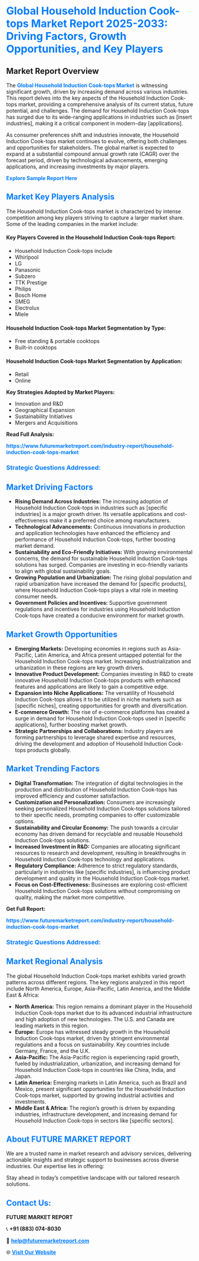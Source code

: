 <h1 style="color: #007BFF;">Global Household Induction Cook-tops Market Report 2025-2033: Driving Factors, Growth Opportunities, and Key Players</h1>

<section id="overview">
<h2>Market Report Overview</h2>
<p>The <a href="https://www.futuremarketreport.com/industry-report/household-induction-cook-tops-market" style="color: #007BFF; text-decoration: none;"><strong>Global Household Induction Cook-tops Market</strong></a> is witnessing significant growth, driven by increasing demand across various industries. This report delves into the key aspects of the Household Induction Cook-tops market, providing a comprehensive analysis of its current status, future potential, and challenges. The demand for Household Induction Cook-tops has surged due to its wide-ranging applications in industries such as [insert industries], making it a critical component in modern-day [applications].</p>
<p>As consumer preferences shift and industries innovate, the Household Induction Cook-tops market continues to evolve, offering both challenges and opportunities for stakeholders. The global market is expected to expand at a substantial compound annual growth rate (CAGR) over the forecast period, driven by technological advancements, emerging applications, and increasing investments by major players.</p>
</section>

<section id="overview">
<p><a href="https://www.futuremarketreport.com/request-sample/reportId=100078" style="color: #007BFF; text-decoration: none;"><strong>Explore Sample Report Here</strong></a></p>
</section>

<section id="key-players">
<h2 style="color: #007BFF;">Market Key Players Analysis</h2>
<p>The Household Induction Cook-tops market is characterized by intense competition among key players striving to capture a larger market share. Some of the leading companies in the market include:</p>
<h4>Key Players Covered in the Household Induction Cook-tops Report:</h4>
<ul><li>Household Induction Cook-tops include</li><li>Whirlpool</li><li>LG</li><li>Panasonic</li><li>Subzero</li><li>TTK Prestige</li><li>Philips</li><li>Bosch Home</li><li>SMEG</li><li>Electrolux</li><li>Miele</li></ul>
<h4>Household Induction Cook-tops Market Segmentation by Type:</h4>
<ul><li>Free standing &amp; portable cooktops</li><li>Built-in cooktops</li></ul>

<h4>Household Induction Cook-tops Market Segmentation by Application:</h4>
<ul><li>Retail</li><li>Online</li></ul>
<p><strong>Key Strategies Adopted by Market Players:</strong></p>
<ul>
<li>Innovation and R&D</li>
<li>Geographical Expansion</li>
<li>Sustainability Initiatives</li>
<li>Mergers and Acquisitions</li>
</ul>
</section>

<section>
<p><strong>Read Full Analysis: </strong></p><a href="https://www.futuremarketreport.com/industry-report/household-induction-cook-tops-market" style="color: #007BFF; text-decoration: none;"><strong>https://www.futuremarketreport.com/industry-report/household-induction-cook-tops-market</strong></a>
<h3 style="color: #007BFF;">Strategic Questions Addressed:</h3>
</section>

<section id="driving-factors">
<h2 style="color: #007BFF;">Market Driving Factors</h2>
<ul>
<li><strong>Rising Demand Across Industries:</strong> The increasing adoption of Household Induction Cook-tops in industries such as [specific industries] is a major growth driver. Its versatile applications and cost-effectiveness make it a preferred choice among manufacturers.</li>
<li><strong>Technological Advancements:</strong> Continuous innovations in production and application technologies have enhanced the efficiency and performance of Household Induction Cook-tops, further boosting market demand.</li>
<li><strong>Sustainability and Eco-Friendly Initiatives:</strong> With growing environmental concerns, the demand for sustainable Household Induction Cook-tops solutions has surged. Companies are investing in eco-friendly variants to align with global sustainability goals.</li>
<li><strong>Growing Population and Urbanization:</strong> The rising global population and rapid urbanization have increased the demand for [specific products], where Household Induction Cook-tops plays a vital role in meeting consumer needs.</li>
<li><strong>Government Policies and Incentives:</strong> Supportive government regulations and incentives for industries using Household Induction Cook-tops have created a conducive environment for market growth.</li>
</ul>
</section>

<section id="growth-opportunities">
<h2 style="color: #007BFF;">Market Growth Opportunities</h2>
<ul>
<li><strong>Emerging Markets:</strong> Developing economies in regions such as Asia-Pacific, Latin America, and Africa present untapped potential for the Household Induction Cook-tops market. Increasing industrialization and urbanization in these regions are key growth drivers.</li>
<li><strong>Innovative Product Development:</strong> Companies investing in R&D to create innovative Household Induction Cook-tops products with enhanced features and applications are likely to gain a competitive edge.</li>
<li><strong>Expansion into Niche Applications:</strong> The versatility of Household Induction Cook-tops allows it to be utilized in niche markets such as [specific niches], creating opportunities for growth and diversification.</li>
<li><strong>E-commerce Growth:</strong> The rise of e-commerce platforms has created a surge in demand for Household Induction Cook-tops used in [specific applications], further boosting market growth.</li>
<li><strong>Strategic Partnerships and Collaborations:</strong> Industry players are forming partnerships to leverage shared expertise and resources, driving the development and adoption of Household Induction Cook-tops products globally.</li>
</ul>
</section>

<section id="trending-factors">
<h2 style="color: #007BFF;">Market Trending Factors</h2>
<ul>
<li><strong>Digital Transformation:</strong> The integration of digital technologies in the production and distribution of Household Induction Cook-tops has improved efficiency and customer satisfaction.</li>
<li><strong>Customization and Personalization:</strong> Consumers are increasingly seeking personalized Household Induction Cook-tops solutions tailored to their specific needs, prompting companies to offer customizable options.</li>
<li><strong>Sustainability and Circular Economy:</strong> The push towards a circular economy has driven demand for recyclable and reusable Household Induction Cook-tops solutions.</li>
<li><strong>Increased Investment in R&D:</strong> Companies are allocating significant resources to research and development, resulting in breakthroughs in Household Induction Cook-tops technology and applications.</li>
<li><strong>Regulatory Compliance:</strong> Adherence to strict regulatory standards, particularly in industries like [specific industries], is influencing product development and quality in the Household Induction Cook-tops market.</li>
<li><strong>Focus on Cost-Effectiveness:</strong> Businesses are exploring cost-efficient Household Induction Cook-tops solutions without compromising on quality, making the market more competitive.</li>
</ul>
</section>

<section>
<p><strong>Get Full Report: </strong></p><a href="https://www.futuremarketreport.com/industry-report/household-induction-cook-tops-market" style="color: #007BFF; text-decoration: none;"><strong>https://www.futuremarketreport.com/industry-report/household-induction-cook-tops-market</strong></a>
<h3 style="color: #007BFF;">Strategic Questions Addressed:</h3>
</section>


<section id="regional-analysis">
<h2 style="color: #007BFF;">Market Regional Analysis</h2>
<p>The global Household Induction Cook-tops market exhibits varied growth patterns across different regions. The key regions analyzed in this report include North America, Europe, Asia-Pacific, Latin America, and the Middle East & Africa:</p>
<ul>
<li><strong>North America:</strong> This region remains a dominant player in the Household Induction Cook-tops market due to its advanced industrial infrastructure and high adoption of new technologies. The U.S. and Canada are leading markets in this region.</li>
<li><strong>Europe:</strong> Europe has witnessed steady growth in the Household Induction Cook-tops market, driven by stringent environmental regulations and a focus on sustainability. Key countries include Germany, France, and the U.K.</li>
<li><strong>Asia-Pacific:</strong> The Asia-Pacific region is experiencing rapid growth, fueled by industrialization, urbanization, and increasing demand for Household Induction Cook-tops in countries like China, India, and Japan.</li>
<li><strong>Latin America:</strong> Emerging markets in Latin America, such as Brazil and Mexico, present significant opportunities for the Household Induction Cook-tops market, supported by growing industrial activities and investments.</li>
<li><strong>Middle East & Africa:</strong> The region’s growth is driven by expanding industries, infrastructure development, and increasing demand for Household Induction Cook-tops in sectors like [specific sectors].</li>
</ul>
</section>

<footer>
<h2 style="color: #007BFF;">About FUTURE MARKET REPORT</h2>
<p>We are a trusted name in market research and advisory services, delivering actionable insights and strategic support to businesses across diverse industries. Our expertise lies in offering:</p>

<p>Stay ahead in today’s competitive landscape with our tailored research solutions.</p>

<h2 style="color: #007BFF;">Contact Us:</h2>
<p><strong>FUTURE MARKET REPORT</strong></p>
<p>📞 <strong>+91 (883) 074-8030</strong></p>
<p>📧 <strong><a href="mailto:help@futuremarketreport.com" style="color: #007BFF;">help@futuremarketreport.com</a></strong></p>
<p>🌐 <strong><a href="https://www.futuremarketreport.com/" style="color: #007BFF;">Visit Our Website</a></strong></p>
</footer>
